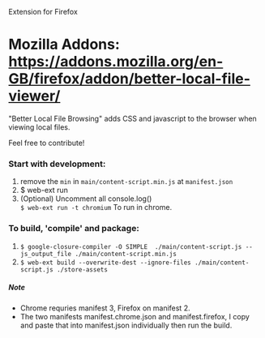 Extension for Firefox

# Mozilla Addons: https://addons.mozilla.org/en-GB/firefox/addon/better-local-file-viewer/  

"Better Local File Browsing" adds CSS and javascript to the browser when viewing local files.

Feel free to contribute!

### Start with development:  
 1. remove the `min` in `main/content-script.min.js` at `manifest.json`   
 2. $ web-ext run     
 3. (Optional) Uncomment all console.log()     
 `$ web-ext run -t chromium`  To run in chrome.   
### To build, 'compile' and package:  
 1. `$ google-closure-compiler -O SIMPLE  ./main/content-script.js --js_output_file ./main/content-script.min.js`   
 2. `$ web-ext build --overwrite-dest --ignore-files ./main/content-script.js ./store-assets`                   


##### Note
- Chrome requries manifest 3, Firefox on manifest 2.   
- The two manifests manifest.chrome.json and manifest.firefox, I copy and paste that into manifest.json individually then run the build.
